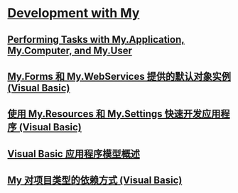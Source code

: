 # [Development with My](TocOutOfQuery)
## [Performing Tasks with My.Application, My.Computer, and My.User](TocOutOfQuery)
## [My.Forms 和 My.WebServices 提供的默认对象实例 (Visual Basic)](default-object-instances-provided-by-my-forms-and-my-webservices.md)
## [使用 My.Resources 和 My.Settings 快速开发应用程序 (Visual Basic)](rapid-application-development-with-my-resources-and-my-settings.md)
## [Visual Basic 应用程序模型概述](overview-of-the-visual-basic-application-model.md)
## [My 对项目类型的依赖方式 (Visual Basic)](how-my-depends-on-project-type.md)

